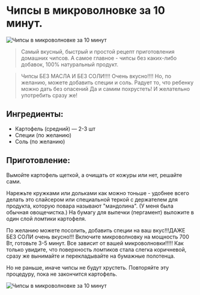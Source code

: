 # Чипсы в микроволновке за 10 минут.
![Чипсы в микроволновке за 10 минут](/images/Kulinar/Salad/chipsi.jpg  'Чипсы в микроволновке за 10 минут' )

> Самый вкусный, быстрый и простой рецепт приготовления домашних чипсов. А самое главное - чипсы без каких-либо добавок, 100% натуральный продукт.

>Чипсы БЕЗ МАСЛА И БЕЗ СОЛИ!!!! Очень вкусно!!!! Но, по желанию, можете добавить специи и соль. Радует то, что ребенку можно дать без опасений Да и самим похрустеть! И желательно употребить сразу же!

## Ингредиенты:
- Картофель (средний) — 2-3 шт
- Специи (по желанию)
- Соль (по желанию)

## Приготовление:
Вымойте картофель щеткой, а очищать от кожуры или нет, решайте сами.

Нарежьте кружками или дольками как можно тоньше - удобнее всего делать это слайсером или специальной теркой с держателем для продукта, которую повара называют "мандолина". (У меня была обычная овощечистка.) На бумагу для выпечки (пергамент) выложите в один слой ломтики картофеля.

По желанию можете посолить, добавить специи на ваш вкус!!!ДАЖЕ БЕЗ СОЛИ очень вкусно!!!  Включите микроволновку на мощность 700 Вт, готовьте 3-5 минут. Все зависит от вашей микроволновки!!!!!  Как только увидите, что поверхность ломтиков стала слегка коричневой, сразу же вынимайте и перекладывайте на бумажные полотенца.

Но не раньше, иначе чипсы не будут хрустеть.  Повторяйте эту процедуру, пока не закончится картофель.

![Чипсы в микроволновке за 10 минут](/images/Kulinar/Salad/chipsi_bez_masla.jpg  'Чипсы в микроволновке за 10 минут' )


